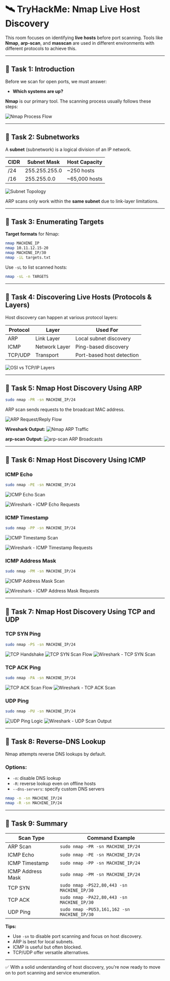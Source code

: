 # 🛰️ TryHackMe: Nmap Live Host Discovery

This room focuses on identifying **live hosts** before port scanning. Tools like **Nmap**, **arp-scan**, and **masscan** are used in different environments with different protocols to achieve this.

---

## 🔹 Task 1: Introduction

Before we scan for open ports, we must answer:

- **Which systems are up?**

**Nmap** is our primary tool. The scanning process usually follows these steps:

![Nmap Process Flow](https://github.com/user-attachments/assets/431d957f-4311-4294-a529-cf0e0248f5a1)

---

## 🔹 Task 2: Subnetworks

A **subnet** (subnetwork) is a logical division of an IP network.

| CIDR  | Subnet Mask     | Host Capacity |
|-------|------------------|---------------|
| /24   | 255.255.255.0    | ~250 hosts    |
| /16   | 255.255.0.0      | ~65,000 hosts |

![Subnet Topology](https://github.com/user-attachments/assets/828b1a84-a703-4871-9fd4-b4de605b80c0)

ARP scans only work within the **same subnet** due to link-layer limitations.

---

## 🔹 Task 3: Enumerating Targets

**Target formats** for Nmap:

```bash
nmap MACHINE_IP
nmap 10.11.12.15-20
nmap MACHINE_IP/30
nmap -iL targets.txt
```

Use `-sL` to list scanned hosts:
```bash
nmap -sL -n TARGETS
```

---

## 🔹 Task 4: Discovering Live Hosts (Protocols & Layers)

Host discovery can happen at various protocol layers:

| Protocol | Layer         | Used For                  |
|----------|---------------|---------------------------|
| ARP      | Link Layer    | Local subnet discovery     |
| ICMP     | Network Layer | Ping-based discovery       |
| TCP/UDP  | Transport     | Port-based host detection  |

![OSI vs TCP/IP Layers](https://github.com/user-attachments/assets/448a525d-0dd8-459a-9ade-d7a8f60da6f2)

---

## 🔹 Task 5: Nmap Host Discovery Using ARP

```bash
sudo nmap -PR -sn MACHINE_IP/24
```

ARP scan sends requests to the broadcast MAC address.

![ARP Request/Reply Flow](https://github.com/user-attachments/assets/32499967-bdd8-40ac-b6ca-4c3ab107ff3c)

**Wireshark Output:**
![Nmap ARP Traffic](https://github.com/user-attachments/assets/91e6ee46-433d-4fb4-af2b-d17c67399f95)

**arp-scan Output:**
![arp-scan ARP Broadcasts](https://github.com/user-attachments/assets/00169e12-e8e6-4373-9707-aab9fd9ce5bc)

---

## 🔹 Task 6: Nmap Host Discovery Using ICMP

### ICMP Echo
```bash
sudo nmap -PE -sn MACHINE_IP/24
```

![ICMP Echo Scan](https://github.com/user-attachments/assets/b82be884-b374-4f92-bf0f-8875c5f150f7)

![Wireshark - ICMP Echo Requests](https://github.com/user-attachments/assets/7e54b5cd-9b76-4463-84f6-49ec889b1e51)

### ICMP Timestamp
```bash
sudo nmap -PP -sn MACHINE_IP/24
```

![ICMP Timestamp Scan](https://github.com/user-attachments/assets/6f04103b-358b-4f14-aa40-cb320b56ee09)

![Wireshark - ICMP Timestamp Requests](https://github.com/user-attachments/assets/bfdc4d13-ab38-44fa-b0b0-d556efac1308)

### ICMP Address Mask
```bash
sudo nmap -PM -sn MACHINE_IP/24
```

![ICMP Address Mask Scan](https://github.com/user-attachments/assets/3390af98-b47a-4447-8576-26f1824e637d)

![Wireshark - ICMP Address Mask Requests](https://github.com/user-attachments/assets/2b7b895f-a533-4506-a567-713f4800b5c3)

---

## 🔹 Task 7: Nmap Host Discovery Using TCP and UDP

### TCP SYN Ping
```bash
sudo nmap -PS -sn MACHINE_IP/24
```

![TCP Handshake](https://github.com/user-attachments/assets/92c133c8-b87d-4a23-98b2-ca8f43d074a5)
![TCP SYN Scan Flow](https://github.com/user-attachments/assets/5c6b31fc-aec1-4d16-9a32-048f971103c7)
![Wireshark - TCP SYN Scan](https://github.com/user-attachments/assets/c2ca7814-bb44-4106-9b0c-ed9a0108b2c0)

### TCP ACK Ping
```bash
sudo nmap -PA -sn MACHINE_IP/24
```

![TCP ACK Scan Flow](https://github.com/user-attachments/assets/1cb68e05-5a6d-4914-9d66-598a6e57cbc1)
![Wireshark - TCP ACK Scan](https://github.com/user-attachments/assets/70eac432-d956-4744-a588-0a28dca579b4)

### UDP Ping
```bash
sudo nmap -PU -sn MACHINE_IP/24
```

![UDP Ping Logic](https://github.com/user-attachments/assets/c9e7d900-5996-42ac-b1bf-4f1cfd330fde)
![Wireshark - UDP Scan Output](https://github.com/user-attachments/assets/9d8a70b6-df1f-4758-8151-08d28a10624c)

---

## 🔹 Task 8: Reverse-DNS Lookup

Nmap attempts reverse DNS lookups by default.

### Options:
- `-n`: disable DNS lookup
- `-R`: reverse lookup even on offline hosts
- `--dns-servers`: specify custom DNS servers

```bash
nmap -n -sn MACHINE_IP/24
nmap -R -sn MACHINE_IP/24
```

---

## 🔹 Task 9: Summary

| Scan Type              | Command Example                                 |
|------------------------|--------------------------------------------------|
| ARP Scan               | `sudo nmap -PR -sn MACHINE_IP/24`              |
| ICMP Echo              | `sudo nmap -PE -sn MACHINE_IP/24`              |
| ICMP Timestamp         | `sudo nmap -PP -sn MACHINE_IP/24`              |
| ICMP Address Mask      | `sudo nmap -PM -sn MACHINE_IP/24`              |
| TCP SYN                | `sudo nmap -PS22,80,443 -sn MACHINE_IP/30`     |
| TCP ACK                | `sudo nmap -PA22,80,443 -sn MACHINE_IP/30`     |
| UDP Ping               | `sudo nmap -PU53,161,162 -sn MACHINE_IP/30`    |

**Tips:**
- Use `-sn` to disable port scanning and focus on host discovery.
- ARP is best for local subnets.
- ICMP is useful but often blocked.
- TCP/UDP offer versatile alternatives.

---
✅ With a solid understanding of host discovery, you're now ready to move on to port scanning and service enumeration.
